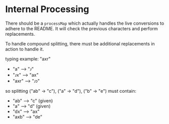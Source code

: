 # Internal Processing

There should be a `processMap` which actually handles the live conversions to adhere to the README. It will check the previous characters and perform replacements.

To handle compound splitting, there must be additional replacements in action to handle it.

typing example: "axr"
- "a"   --> "𐑨"
- "𐑨x"  --> "ax"
- "axr" --> "𐑨𐑮"

so splitting ("ab" -> "c"), ("a" -> "d"), ("b" -> "e") must contain:
- "ab" --> "c" (given)
- "a" --> "d" (given)
- "dx" --> "ax"
- "axb" --> "de"